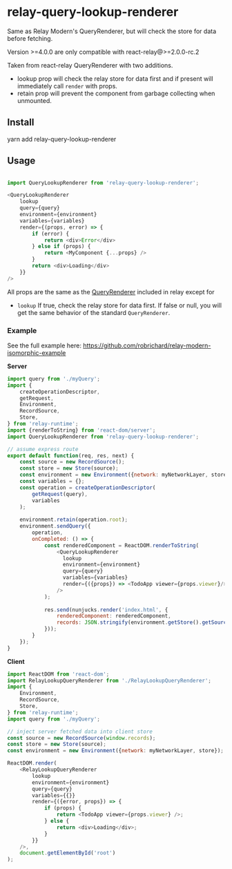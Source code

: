 # relay-query-lookup-renderer
Same as Relay Modern's QueryRenderer, but will check the store for data before fetching.

Version >=4.0.0 are only compatible with react-relay@>=2.0.0-rc.2

Taken from react-relay QueryRenderer with two additions.
- lookup prop will check the relay store for data first and if present will immediately call `render` with props.
- retain prop will prevent the component from garbage collecting when unmounted.

## Install
yarn add relay-query-lookup-renderer

## Usage
```js

import QueryLookupRenderer from 'relay-query-lookup-renderer';

<QueryLookupRenderer
    lookup
    query={query}
    environment={environment}
    variables={variables}
    render={(props, error) => {
        if (error) {
            return <div>Error</div>
        } else if (props) {
            return <MyComponent {...props} />
        }
        return <div>Loading</div>
    }}
/>

```

All props are the same as the [QueryRenderer](https://facebook.github.io/relay/docs/query-renderer.html) included in relay except for 
* `lookup` If true, check the relay store for data first. If false or null, you will get the same behavior of the standard `QueryRenderer`.


### Example
See the full example here: https://github.com/robrichard/relay-modern-isomorphic-example

**Server**

```js
import query from './myQuery';
import {
    createOperationDescriptor,
    getRequest,
    Environment,
    RecordSource,
    Store,
} from 'relay-runtime';
import {renderToString} from 'react-dom/server';
import QueryLookupRenderer from 'relay-query-lookup-renderer';

// assume express route
export default function(req, res, next) {
    const source = new RecordSource();
    const store = new Store(source);
    const environment = new Environment({network: myNetworkLayer, store});
    const variables = {};
    const operation = createOperationDescriptor(
        getRequest(query),
        variables
    );
    
    environment.retain(operation.root);
    environment.sendQuery({
        operation,
        onCompleted: () => {
            const renderedComponent = ReactDOM.renderToString(
                <QueryLookupRenderer
                  lookup
                  environment={environment}
                  query={query}
                  variables={variables}
                  render={({props}) => <TodoApp viewer={props.viewer}/>}
                />
            );
            
            res.send(nunjucks.render('index.html', {
                renderedComponent: renderedComponent,
                records: JSON.stringify(environment.getStore().getSource()),
            }));
        }
    });
}
```

**Client**
```js
import ReactDOM from 'react-dom';
import RelayLookupQueryRenderer from './RelayLookupQueryRenderer';
import {
    Environment,
    RecordSource,
    Store,
} from 'relay-runtime';
import query from './myQuery';

// inject server fetched data into client store 
const source = new RecordSource(window.records);
const store = new Store(source);
const environment = new Environment({network: myNetworkLayer, store});

ReactDOM.render(
    <RelayLookupQueryRenderer
        lookup
        environment={environment}
        query={query}
        variables={{}}
        render={({error, props}) => {
            if (props) {
                return <TodoApp viewer={props.viewer} />;
            } else {
                return <div>Loading</div>;
            }
        }}
    />,
    document.getElementById('root')
);
```


